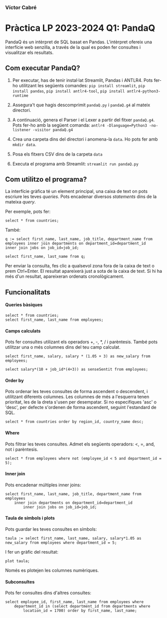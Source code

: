 ### Víctor Cabré
# Pràctica LP 2023-2024 Q1: PandaQ

PandaQ és un intèrpret de SQL basat en Pandas. L'intèrpret ofereix una interfície web senzilla, a través de la qual es poden fer consultes i visualitzar els resultats.


## Com executar PandaQ?
1. Per executar, has de tenir instal·lat Streamlit, Pandas i ANTLR4. Pots fer-ho utilitzant les següents comandes:
`pip install streamlit`, `pip install pandas`, `pip install antlr4-tool`, `pip install antlr4-python3-runtime`

2. Assegura't que hagis descomprimit `pandaQ.py` i `pandaQ.g4` al mateix directori.

3. A continuació, genera el Parser i el Lexer a partir del fitxer `pandaQ.g4`. Pots fer-ho amb la següent comanda:
`antlr4 -Dlanguage=Python3 -no-listener -visitor pandaQ.g4`

4. Crea una carpeta dins del directori i anomena-la `data`. Ho pots fer amb `mkdir data`.

5. Posa els fitxers CSV dins de la carpeta `data`

6. Executa el programa amb Streamlit: `streamlit run pandaQ.py`


## Com utilitzo el programa?

La interfície gràfica té un element principal, una caixa de text on pots escriure les teves _queries_. Pots encadenar diversos _statements_ dins de la mateixa _query_.

Per exemple, pots fer:

    select * from countries;

També:

    q := select first_name, last_name, job_title, department_name from
    employees inner join departments on department_id=department_id
    inner join jobs on job_id=job_id;

    select first_name, last_name from q;

Per enviar la consulta, fes clic a qualsevol zona fora de la caixa de text o prem Ctrl+Enter. El resultat apareixerà just a sota de la caixa de text. Si hi ha més d'un resultat, apareixeran ordenats cronològicament.


## Funcionalitats

#### Queries bàsiques

    select * from countries;
    select first_name, last_name from employees;


#### Camps calculats

Pots fer consultes utilizant els operadors +, -, *, / i parèntesis. També pots utilitzar una o més columnes dins del teu camp calculat.

    select first_name, salary, salary * (1.05 + 3) as new_salary from employees;

    select salary*(10 + job_id*(4+3)) as senseSentit from employees;

#### Order by

Pots ordenar les teves consultes de forma ascendent o descendent, i utilitzant diferents columnes. Les columnes de més a l'esquerra tenen prioritat, les de la dreta s'usen per desempatar. Si no especifiques 'asc' o 'desc', per defecte s'ordenen de forma ascendent, seguint l'estandard de SQL.

    select * from countries order by region_id, country_name desc;

#### Where

Pots filtrar les teves consultes. Admet els següents operadors: <, =, and, not i parèntesis.

    select * from employees where not (employee_id < 5 and department_id = 5);

#### Inner join

Pots encadenar múltiples inner joins:

    select first_name, last_name, job_title, department_name from employees
        inner join departments on department_id=department_id
            inner join jobs on job_id=job_id;

#### Taula de símbols i plots

Pots guardar les teves consultes en símbols:

    taula := select first_name, last_name, salary, salary*1.05 as new_salary from employees where department_id = 5;

I fer un gràfic del resultat:

    plot taula;

Només es plotejen les columnes numèriques.

#### Subconsultes

Pots fer consultes dins d'altres consultes:

    select employee_id, first_name, last_name from employees where 
        department_id in (select department_id from departments where 
            location_id = 1700) order by first_name, last_name;
